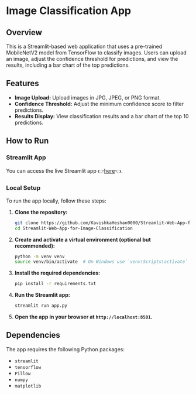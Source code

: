 # Image Classification App

## Overview

This is a Streamlit-based web application that uses a pre-trained MobileNetV2 model from TensorFlow to classify images. Users can upload an image, adjust the confidence threshold for predictions, and view the results, including a bar chart of the top predictions.

## Features

- **Image Upload:** Upload images in JPG, JPEG, or PNG format.
- **Confidence Threshold:** Adjust the minimum confidence score to filter predictions.
- **Results Display:** View classification results and a bar chart of the top 10 predictions.

## How to Run

### Streamlit App

You can access the live Streamlit app 👉[here](https://your-streamlit-app-link)👈. 

### Local Setup

To run the app locally, follow these steps:

1. **Clone the repository:**

    ```bash
    git clone https://github.com/KavishkaHeshan0000/Streamlit-Web-App-for-Image-Classification.git
    cd Streamlit-Web-App-for-Image-Classification
    ```

2. **Create and activate a virtual environment (optional but recommended):**

    ```bash
    python -m venv venv
    source venv/bin/activate  # On Windows use `venv\Scripts\activate`
    ```

3. **Install the required dependencies:**

    ```bash
    pip install -r requirements.txt
    ```

4. **Run the Streamlit app:**

    ```bash
    streamlit run app.py
    ```

5. **Open the app in your browser at `http://localhost:8501`.**

## Dependencies

The app requires the following Python packages:

- `streamlit`
- `tensorflow`
- `Pillow`
- `numpy`
- `matplotlib`


